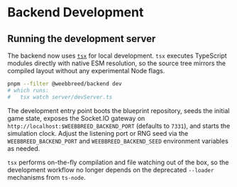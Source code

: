 # Backend Development

## Running the development server

The backend now uses [`tsx`](https://tsx.is/) for local development. `tsx`
executes TypeScript modules directly with native ESM resolution, so the source
tree mirrors the compiled layout without any experimental Node flags.

```bash
pnpm --filter @weebbreed/backend dev
# which runs:
#   tsx watch server/devServer.ts
```

The development entry point boots the blueprint repository, seeds the initial
game state, exposes the Socket.IO gateway on
`http://localhost:$WEEBBREED_BACKEND_PORT` (defaults to `7331`), and starts the
simulation clock. Adjust the listening port or RNG seed via the
`WEEBBREED_BACKEND_PORT` and `WEEBBREED_BACKEND_SEED` environment variables as
needed.

`tsx` performs on-the-fly compilation and file watching out of the box, so the
development workflow no longer depends on the deprecated `--loader`
mechanisms from `ts-node`.
